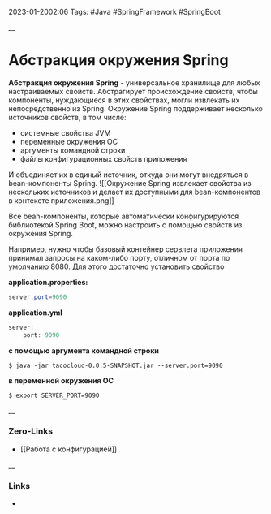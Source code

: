 2023-01-2002:06
Tags: #Java #SpringFramework #SpringBoot 

__
# Абстракция окружения Spring

**Абстракция окружения Spring** - универсальное хранилище для любых настраиваемых свойств. Абстрагирует происхождение свойств, чтобы компоненты, нуждающиеся в этих свойствах, могли извлекать их непосредственно из Spring. Окружение Spring поддерживает несколько источников свойств, в том числе:
- системные свойства JVM
- переменные окружения ОС
- аргументы командной строки
- файлы конфигурационных свойств приложения

И объединяет их в единый источник, откуда они могут внедряться в bean-компоненты Spring.
![[Окружение Spring извлекает свойства из нескольких источников  и делает их доступными для bean-компонентов в контексте приложения.png]]

Все bean-компоненты, которые автоматически конфигурируются библиотекой Spring Boot, можно настроить с помощью свойств из окружения Spring.

Например, нужно чтобы базовый контейнер сервлета приложения принимал запросы на каком-либо порту, отличном от порта по умолчанию 8080. Для этого достаточно установить свойство

**application.properties:**
```java
server.port=9090
```

**application.yml**
```java
server:
	port: 9090
```

**с помощью аргумента командной строки**
```
$ java -jar tacocloud-0.0.5-SNAPSHOT.jar --server.port=9090
```

**в переменной окружения ОС**
```
$ export SERVER_PORT=9090
```
__
### Zero-Links
- [[Работа с конфигурацией]]

__
### Links
- 

